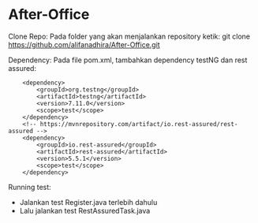 # After-Office

Clone Repo:
Pada folder yang akan menjalankan repository ketik: git clone https://github.com/alifanadhira/After-Office.git

Dependency:
Pada file pom.xml, tambahkan dependency testNG dan rest assured:
<dependencies>
<!-- https://mvnrepository.com/artifact/org.testng/testng -->
        <dependency>
            <groupId>org.testng</groupId>
            <artifactId>testng</artifactId>
            <version>7.11.0</version>
            <scope>test</scope>
        </dependency>  
        <!-- https://mvnrepository.com/artifact/io.rest-assured/rest-assured -->
        <dependency>
            <groupId>io.rest-assured</groupId>
            <artifactId>rest-assured</artifactId>
            <version>5.5.1</version>
            <scope>test</scope>
        </dependency>
</dependencies>

Running test:
* Jalankan test Register.java terlebih dahulu
* Lalu jalankan test RestAssuredTask.java
